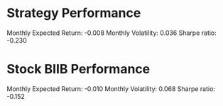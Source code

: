 # Strategy Performance
Monthly Expected Return: -0.008
Monthly Volatility: 0.036
Sharpe ratio: -0.230
# Stock BIIB Performance
Monthly Expected Return: -0.010
Monthly Volatility: 0.068
Sharpe ratio: -0.152
